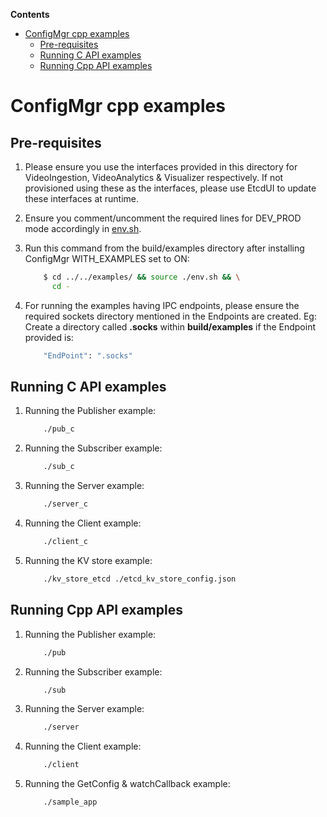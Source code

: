 **Contents**

- [ConfigMgr cpp examples](#configmgr-cpp-examples)
  - [Pre-requisites](#pre-requisites)
  - [Running C API examples](#running-c-api-examples)
  - [Running Cpp API examples](#running-cpp-api-examples)

# ConfigMgr cpp examples

## Pre-requisites

1. Please ensure you use the interfaces provided in this directory for VideoIngestion, VideoAnalytics & Visualizer respectively. If not provisioned using these as the interfaces, please use EtcdUI to update these interfaces at runtime.

2. Ensure you comment/uncomment the required lines for DEV_PROD mode accordingly in [env.sh](env.sh).

3. Run this command from the build/examples directory after installing ConfigMgr WITH_EXAMPLES set to ON:

    ```sh
        $ cd ../../examples/ && source ./env.sh && \
          cd -
    ```

4. For running the examples having IPC endpoints, please ensure the required sockets directory mentioned in the Endpoints are created. Eg: Create a directory called **.socks** within **build/examples** if the Endpoint provided is:

    ```sh
        "EndPoint": ".socks"
    ```

## Running C API examples

1. Running the Publisher example:

    ```sh
        ./pub_c
    ```

2. Running the Subscriber example:

    ```sh
        ./sub_c
    ```

3. Running the Server example:

    ```sh
        ./server_c
    ```

4. Running the Client example:

    ```sh
        ./client_c
    ```

5. Running the KV store example:

    ```sh
        ./kv_store_etcd ./etcd_kv_store_config.json
    ```

## Running Cpp API examples

1. Running the Publisher example:

    ```sh
        ./pub
    ```

2. Running the Subscriber example:

    ```sh
        ./sub
    ```

3. Running the Server example:

    ```sh
        ./server
    ```

4. Running the Client example:

    ```sh
        ./client
    ```

5. Running the GetConfig & watchCallback example:

    ```sh
        ./sample_app
    ```
